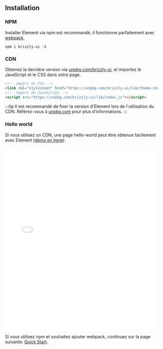 ## Installation

### NPM

Installer Element via npm est recommandé, il fonctionne parfaitement avec [webpack](https://webpack.js.org/).

```shell
npm i brizzly-ui -S
```

### CDN

Obtenez la dernière version via [unpkg.com/brizzly-ui](https://unpkg.com/brizzly-ui/), et importez le JavaScript et le CSS dans votre page.

```html
<!-- import du CSS -->
<link rel="stylesheet" href="https://unpkg.com/brizzly-ui/lib/theme-chalk/index.css">
<!-- import du JavaScript -->
<script src="https://unpkg.com/brizzly-ui/lib/index.js"></script>
```

:::tip
Il est recommandé de fixer la version d'Element lors de l'utilisation du CDN. Référez-vous à  [unpkg.com](https://unpkg.com) pour plus d'informations.
:::

### Hello world

Si vous utilisez un CDN, une page hello-world peut être obtenue facilement avec Element ([démo en ligne](https://jsfiddle.net/hzfpyvg6/14/)).

<iframe width="100%" height="600" src="//jsfiddle.net/hzfpyvg6/1213/embedded/html,result/" allowpaymentrequest allowfullscreen="allowfullscreen" frameborder="0"></iframe>

Si vous utilisez npm et souhaitez ajouter webpack, continuez sur la page suivante: [Quick Start](/#/fr-FR/component/quickstart).

